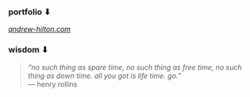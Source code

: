 
### portfolio ⬇
[*andrew-hilton.com*](https://andrew-hilton.com)  

### wisdom ⬇
> *“no such thing as spare time, no such thing as free time, no such thing as down time. all you got is life time. go.”*  
> — henry rollins  
